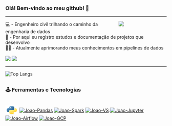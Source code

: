 ### Olá! Bem-vindo ao meu github! 👋
<hr><img align="right" width="150" src="https://binarycomputers.org/wp-content/uploads/2023/02/giphy.gif"/>
<div style="display: inline_block">
💻 - Engenheiro civil trilhando o caminho da engenharia de dados <br>
📝 - Por aqui eu registro estudos e documentação de projetos que desenvolvo <br>
👨‍💻 - Atualmente aprimorando meus conhecimentos em pipelines de dados
</div>

<div style="display: inline_block"><br>
  <a href="mailto:joaovicb.rodrigues@gmail.com" target="_blank"><img src="https://img.shields.io/badge/Gmail-D14836?style=for-the-badge&logo=gmail&logoColor=white" target="_blank"></a>
  <a href="https://www.linkedin.com/in/joao-victorbr/" target="_blank"><img src="https://img.shields.io/badge/-LinkedIn-%230077B5?style=for-the-badge&logo=linkedin&logoColor=white" target="_blank"></a>
</div>
<hr>

![Top Langs](https://github-readme-stats.vercel.app/api/top-langs/?username=joao-victorbr&hide_progress=true)


  ##
### 🕹️ Ferramentas e Tecnologias
<div style="display: inline_block"><br>
  <a href="https://www.python.org/" target="_blank"><img align="center" alt="Joao-Python" height="30" width="40" src="https://raw.githubusercontent.com/devicons/devicon/master/icons/python/python-original.svg"></a>
  <a href="https://pandas.pydata.org/" target="_blank"><img align="center" alt="Joao-Pandas" height="30" width="40" src="https://cdn.jsdelivr.net/gh/devicons/devicon@latest/icons/pandas/pandas-original.svg"></a>
  <a href="https://spark.apache.org/" target="_blank"><img align="center" alt="Joao-Spark" height="30" width="40" src="https://cdn.jsdelivr.net/gh/devicons/devicon@latest/icons/apachespark/apachespark-original.svg"></a>
  <a href="https://code.visualstudio.com/" target="_blank"><img align="center" alt="Joao-VS" height="30" width="40" src="https://cdn.jsdelivr.net/gh/devicons/devicon@latest/icons/vscode/vscode-original.svg">
  <a href="https://jupyter.org/" target="_blank"><img align="center" alt="Joao-Jupyter" height="30" width="40" src="https://cdn.jsdelivr.net/gh/devicons/devicon@latest/icons/jupyter/jupyter-original-wordmark.svg"></a>
  <a href="https://airflow.apache.org/" target="_blank"><img align="center" alt="Joao-Airflow" height="30" width="40" src="https://cdn.jsdelivr.net/gh/devicons/devicon@latest/icons/apacheairflow/apacheairflow-original.svg"></a>
  <a href="https://cloud.google.com/" target="_blank"><img align="center" alt="Joao-GCP" height="30" width="40" src="https://cdn.jsdelivr.net/gh/devicons/devicon@latest/icons/googlecloud/googlecloud-original.svg"></a>
</div>

<!---
![Anurag's GitHub stats](https://github-readme-stats.vercel.app/api?username=joao-victorbr&show_icons=true&theme=transparent)
-->


